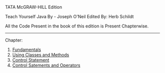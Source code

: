 TATA McGRAW-HILL Edition

Teach Yourself Java 
By -
Joseph O'Neil
Edited By: Herb Schildt

All the Code Present in the book of this edition is Present Chapterwise.
************************************************************************************
Chapter:
1. [Fundamentals](Fundamentals)
2. [Using Classes and Methods](UsingClassesandMethods)
3. [Control Statement](ControlStatement)
4. [Control Satements and Operators](ControlStatementAndOperators)

